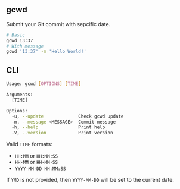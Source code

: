 ## gcwd
Submit your Git commit with sepcific date.

```bash
# Basic
gcwd 13:37
# With message
gcwd '13:37' -m 'Hello World!'
```

## CLI
```bash
Usage: gcwd [OPTIONS] [TIME]

Arguments:
  [TIME]  

Options:
  -u, --update             Check gcwd update
  -m, --message <MESSAGE>  Commit message
  -h, --help               Print help
  -V, --version            Print version
```

Valid `TIME` formats:
- `HH:MM` or `HH:MM:SS`
- `HH-MM` or `HH-MM-SS`
- `YYYY-MM-DD HH:MM:SS`

If `YMD` is not provided, then `YYYY-MM-DD` will be set to the current date.